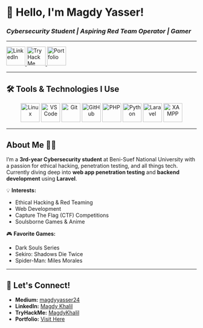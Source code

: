 # 👋 Hello, I'm Magdy Yasser!  
### *Cybersecurity Student | Aspiring Red Team Operator | Gamer*

---


  <a href="https://www.linkedin.com/in/magdy-khalil/" target="_blank">
    <img src="https://cdn.jsdelivr.net/gh/devicons/devicon/icons/linkedin/linkedin-original.svg" width="50" height="50" alt="LinkedIn" />
  </a>
  <a href="https://tryhackme.com/r/p/MagdyKhalil" target="_blank">
    <img src="https://img.icons8.com/color/48/000000/cloud.png" width="50" height="50" alt="TryHackMe" />
  </a>
  <a href="https://magdy-00.github.io/Magdy-portfolio/" target="_blank">
    <img src="https://cdn.jsdelivr.net/gh/devicons/devicon/icons/github/github-original.svg" width="50" height="50" alt="Portfolio" />
  </a>
</div>

---

## 🛠 Tools & Technologies I Use
<div align="center">
  <img src="https://cdn.jsdelivr.net/gh/devicons/devicon/icons/linux/linux-original.svg" width="50" height="50" alt="Linux" />
  <img src="https://cdn.jsdelivr.net/gh/devicons/devicon/icons/vscode/vscode-original.svg" width="50" height="50" alt="VS Code" />
  <img src="https://cdn.jsdelivr.net/gh/devicons/devicon/icons/git/git-original.svg" width="50" height="50" alt="Git" />
  <img src="https://cdn.jsdelivr.net/gh/devicons/devicon/icons/github/github-original.svg" width="50" height="50" alt="GitHub" />
  <img src="https://cdn.jsdelivr.net/gh/devicons/devicon/icons/php/php-original.svg" width="50" height="50" alt="PHP" />
  <img src="https://cdn.jsdelivr.net/gh/devicons/devicon/icons/python/python-original.svg" width="50" height="50" alt="Python" />
  <img src="https://cdn.jsdelivr.net/gh/devicons/devicon/icons/laravel/laravel-plain.svg" width="50" height="50" alt="Laravel" />
  <img src="https://img.icons8.com/color/48/000000/xampp.png" width="50" height="50" alt="XAMPP" />
</div>

---

## About Me 🧑‍💻
I’m a **3rd-year Cybersecurity student** at Beni-Suef National University with a passion for ethical hacking, penetration testing, and all things tech. Currently diving deep into **web app penetration testing** and **backend development** using **Laravel**.

💡 **Interests:**
- Ethical Hacking & Red Teaming
- Web Development
- Capture The Flag (CTF) Competitions
- Soulsborne Games & Anime  

🎮 **Favorite Games:**
- Dark Souls Series
- Sekiro: Shadows Die Twice
- Spider-Man: Miles Morales

---

## 🔗 Let's Connect!
- **Medium:** [magdyyasser24](https://medium.com/@magdyyasser24)
- **LinkedIn:** [Magdy Khalil](https://www.linkedin.com/in/magdy-khalil/)
- **TryHackMe:** [MagdyKhalil](https://tryhackme.com/r/p/MagdyKhalil)
- **Portfolio:** [Visit Here](https://magdy-00.github.io/Magdy-portfolio/)
